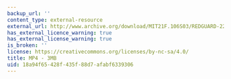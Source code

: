 ```yaml
---
backup_url: ''
content_type: external-resource
external_url: http://www.archive.org/download/MIT21F.106S03/REDGUARD-220k.mp4
has_external_licence_warning: true
has_external_license_warning: true
is_broken: ''
license: https://creativecommons.org/licenses/by-nc-sa/4.0/
title: MP4 - 3MB
uid: 18a94f65-428f-435f-88d7-afabf6339306
---
```

